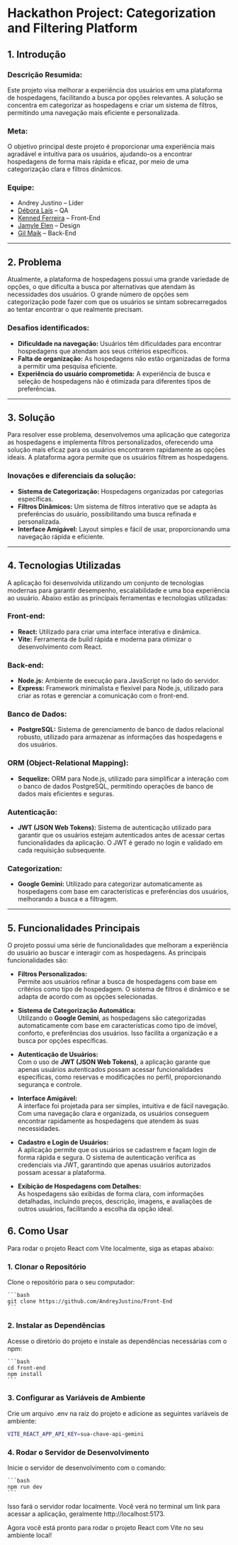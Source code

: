 # Hackathon Project: Categorization and Filtering Platform

## 1. Introdução

### Descrição Resumida:  
Este projeto visa melhorar a experiência dos usuários em uma plataforma de hospedagens, facilitando a busca por opções relevantes. A solução se concentra em categorizar as hospedagens e criar um sistema de filtros, permitindo uma navegação mais eficiente e personalizada.

### Meta:  
O objetivo principal deste projeto é proporcionar uma experiência mais agradável e intuitiva para os usuários, ajudando-os a encontrar hospedagens de forma mais rápida e eficaz, por meio de uma categorização clara e filtros dinâmicos.

### Equipe:  
- Andrey Justino – Líder  
- [Débora Laís](https://github.com/Debora-Laiss) – QA  
- [Kenned Ferreira](https://github.com/kennedfer) – Front-End  
- [Jamyle Elen](https://github.com/Jamyle-Elen) – Design  
- [Gil Maik](https://github.com/JuniorReisx) – Back-End  

---

## 2. Problema

Atualmente, a plataforma de hospedagens possui uma grande variedade de opções, o que dificulta a busca por alternativas que atendam às necessidades dos usuários. O grande número de opções sem categorização pode fazer com que os usuários se sintam sobrecarregados ao tentar encontrar o que realmente precisam.

### Desafios identificados:
- **Dificuldade na navegação:** Usuários têm dificuldades para encontrar hospedagens que atendam aos seus critérios específicos.
- **Falta de organização:** As hospedagens não estão organizadas de forma a permitir uma pesquisa eficiente.
- **Experiência do usuário comprometida:** A experiência de busca e seleção de hospedagens não é otimizada para diferentes tipos de preferências.

---

## 3. Solução

Para resolver esse problema, desenvolvemos uma aplicação que categoriza as hospedagens e implementa filtros personalizados, oferecendo uma solução mais eficaz para os usuários encontrarem rapidamente as opções ideais. A plataforma agora permite que os usuários filtrem as hospedagens.

### Inovações e diferenciais da solução:
- **Sistema de Categorização:** Hospedagens organizadas por categorias específicas.
- **Filtros Dinâmicos:** Um sistema de filtros interativo que se adapta às preferências do usuário, possibilitando uma busca refinada e personalizada.
- **Interface Amigável:** Layout simples e fácil de usar, proporcionando uma navegação rápida e eficiente.

---

## 4. Tecnologias Utilizadas

A aplicação foi desenvolvida utilizando um conjunto de tecnologias modernas para garantir desempenho, escalabilidade e uma boa experiência ao usuário. Abaixo estão as principais ferramentas e tecnologias utilizadas:

### Front-end:
- **React:** Utilizado para criar uma interface interativa e dinâmica.
- **Vite:** Ferramenta de build rápida e moderna para otimizar o desenvolvimento com React.

### Back-end:
- **Node.js:** Ambiente de execução para JavaScript no lado do servidor.
- **Express:** Framework minimalista e flexível para Node.js, utilizado para criar as rotas e gerenciar a comunicação com o front-end.

### Banco de Dados:
- **PostgreSQL:** Sistema de gerenciamento de banco de dados relacional robusto, utilizado para armazenar as informações das hospedagens e dos usuários.

### ORM (Object-Relational Mapping):
- **Sequelize:** ORM para Node.js, utilizado para simplificar a interação com o banco de dados PostgreSQL, permitindo operações de banco de dados mais eficientes e seguras.

### Autenticação:
- **JWT (JSON Web Tokens):** Sistema de autenticação utilizado para garantir que os usuários estejam autenticados antes de acessar certas funcionalidades da aplicação. O JWT é gerado no login e validado em cada requisição subsequente.

### Categorization:
- **Google Gemini:** Utilizado para categorizar automaticamente as hospedagens com base em características e preferências dos usuários, melhorando a busca e a filtragem.

---

## 5. Funcionalidades Principais

O projeto possui uma série de funcionalidades que melhoram a experiência do usuário ao buscar e interagir com as hospedagens. As principais funcionalidades são:

- **Filtros Personalizados:**  
  Permite aos usuários refinar a busca de hospedagens com base em critérios como tipo de hospedagem. O sistema de filtros é dinâmico e se adapta de acordo com as opções selecionadas.

- **Sistema de Categorização Automática:**  
  Utilizando o **Google Gemini**, as hospedagens são categorizadas automaticamente com base em características como tipo de imóvel, conforto, e preferências dos usuários. Isso facilita a organização e a busca por opções específicas.

- **Autenticação de Usuários:**  
  Com o uso de **JWT (JSON Web Tokens)**, a aplicação garante que apenas usuários autenticados possam acessar funcionalidades específicas, como reservas e modificações no perfil, proporcionando segurança e controle.

- **Interface Amigável:**  
  A interface foi projetada para ser simples, intuitiva e de fácil navegação. Com uma navegação clara e organizada, os usuários conseguem encontrar rapidamente as hospedagens que atendem às suas necessidades.

- **Cadastro e Login de Usuários:**  
  A aplicação permite que os usuários se cadastrem e façam login de forma rápida e segura. O sistema de autenticação verifica as credenciais via JWT, garantindo que apenas usuários autorizados possam acessar a plataforma.

- **Exibição de Hospedagens com Detalhes:**  
  As hospedagens são exibidas de forma clara, com informações detalhadas, incluindo preços, descrição, imagens, e avaliações de outros usuários, facilitando a escolha da opção ideal.

## 6. Como Usar

Para rodar o projeto React com Vite localmente, siga as etapas abaixo:

### 1. Clonar o Repositório

Clone o repositório para o seu computador:

    ```bash
    git clone https://github.com/AndreyJustino/Front-End
    ```

### 2. Instalar as Dependências

Acesse o diretório do projeto e instale as dependências necessárias com o npm:

    ```bash
    cd front-end
    npm install
    ```

### 3. Configurar as Variáveis de Ambiente

Crie um arquivo .env na raiz do projeto e adicione as seguintes variáveis de ambiente:

  ```bash
  VITE_REACT_APP_API_KEY=sua-chave-api-gemini
  ```

### 4. Rodar o Servidor de Desenvolvimento

Inicie o servidor de desenvolvimento com o comando:

    ```bash
    npm run dev
    ```

Isso fará o servidor rodar localmente. Você verá no terminal um link para acessar a aplicação, geralmente http://localhost:5173.

Agora você está pronto para rodar o projeto React com Vite no seu ambiente local!